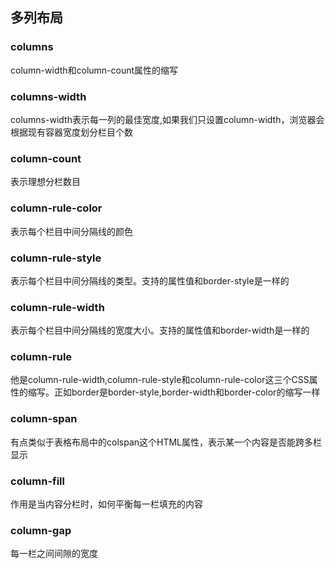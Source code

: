 ## 多列布局

### columns

column-width和column-count属性的缩写

### columns-width

columns-width表示每一列的最佳宽度,如果我们只设置column-width，浏览器会根据现有容器宽度划分栏目个数

### column-count

表示理想分栏数目

### column-rule-color

表示每个栏目中间分隔线的颜色

### column-rule-style

表示每个栏目中间分隔线的类型。支持的属性值和border-style是一样的

### column-rule-width

表示每个栏目中间分隔线的宽度大小。支持的属性值和border-width是一样的

### column-rule

他是column-rule-width,column-rule-style和column-rule-color这三个CSS属性的缩写。正如border是border-style,border-width和border-color的缩写一样

### column-span

有点类似于表格布局中的colspan这个HTML属性，表示某一个内容是否能跨多栏显示

### column-fill

作用是当内容分栏时，如何平衡每一栏填充的内容

### column-gap

每一栏之间间隙的宽度